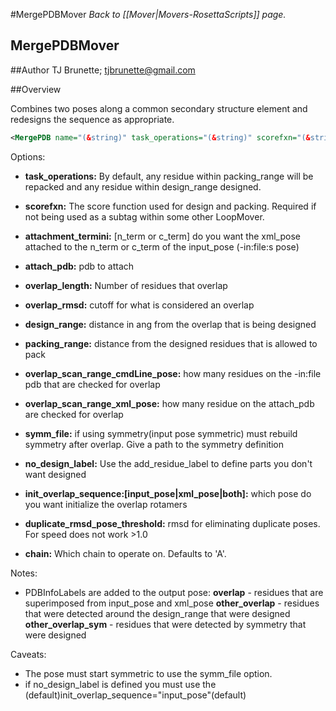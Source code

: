 #MergePDBMover
*Back to [[Mover|Movers-RosettaScripts]] page.*
## MergePDBMover


##Author
TJ Brunette; tjbrunette@gmail.com

##Overview 

Combines two poses along a common secondary structure element and redesigns the sequence as appropriate.

```xml
<MergePDB name="(&string)" task_operations="(&string)" scorefxn="(&string)" attachment_termini="[n_term|c_term]" attach_pdb="(&string) overlap_length="(&int) overlap_rmsd="(&int)" design_range="*(&int)" packing_range="(&int) overlap_scan_range_cmdLine_pose="(&int)" overlap_scan_range_cmdLine_xml_pose="(&int)" symm_file="(&string) no_design_label="(&string)" init_overlap_sequence="[input_pose|xml_pose|both]" duplicate_rmsd_pose_threshold="(&real)" chain="(&chain)"/>
```

Options:

* **task_operations:** By default, any residue within packing_range will be repacked and any residue within design_range designed.

* **scorefxn:** The score function used for design and packing.  Required if not being used as 
  a subtag within some other LoopMover.

* **attachment_termini:** [n_term or c_term] do you want the xml_pose attached to the n_term or c_term of the input_pose (-in:file:s pose)

* **attach_pdb:** pdb to attach

* **overlap_length:** Number of residues that overlap

* **overlap_rmsd:** cutoff for what is considered an overlap

* **design_range:** distance in ang from the overlap that is being designed

* **packing_range:** distance from the designed residues that is allowed to pack

* **overlap_scan_range_cmdLine_pose:** how many residues on the -in:file pdb that are checked for overlap

* **overlap_scan_range_xml_pose:** how many residue on the attach_pdb are checked for overlap

* **symm_file:** if using symmetry(input pose symmetric) must rebuild symmetry after overlap. Give a path to the symmetry definition

* **no_design_label:** Use the add_residue_label to define parts you don't want designed

* **init_overlap_sequence:[input_pose|xml_pose|both]:** which pose do you want initialize the overlap rotamers

* **duplicate_rmsd_pose_threshold:** rmsd for eliminating duplicate poses. For speed does not work >1.0

* **chain:** Which chain to operate on. Defaults to 'A'.

Notes:

* PDBInfoLabels are added to the output pose:
**overlap** - residues that are superimposed from input_pose and xml_pose
**other_overlap** - residues that were detected around the design_range that were designed
**other_overlap_sym** - residues that were detected by symmetry that were designed

Caveats:

* The pose must start symmetric to use the symm_file option.
* if no_design_label is defined you must use the (default)init_overlap_sequence="input_pose"(default)